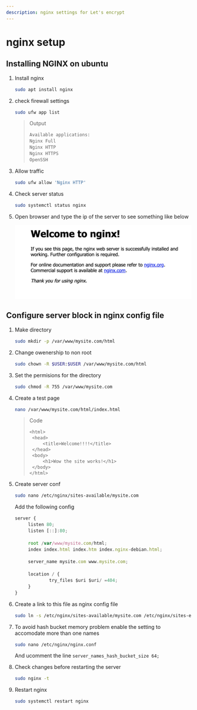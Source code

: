 ```yaml
---
description: nginx settings for Let's encrypt
---
```


# nginx setup

## Installing NGINX on ubuntu

1. Install nginx

   ```bash
   sudo apt install nginx
   ```

2. check firewall settings

   ```bash
   sudo ufw app list
   ```

   > Output
   >
   > ```bash
   > Available applications:
   > Nginx Full
   > Nginx HTTP
   > Nginx HTTPS
   > OpenSSH
   > ```

3. Allow traffic

   ```bash
   sudo ufw allow 'Nginx HTTP'
   ```

4. Check server status

   ```bash
   sudo systemctl status nginx
   ```

5. Open browser and type the ip of the server to see something like below

   ![nginx welcome page](.gitbook/assets/nginx.png)

## Configure server block in nginx config file

1. Make directory

   ```bash
   sudo mkdir -p /var/www/mysite.com/html
   ```

2. Change owenership to non root

   ```bash
   sudo chown -R $USER:$USER /var/www/mysite.com/html
   ```

3. Set the permisions for the directory

   ```bash
   sudo chmod -R 755 /var/www/mysite.com
   ```

4. Create a test page

   ```bash
   nano /var/www/mysite.com/html/index.html
   ```

   > Code
   >
   > ```markup
   > <html>
   >  <head>
   >      <title>Welcome!!!!</title>
   >  </head>
   >  <body>
   >      <h1>Wow the site works!</h1>
   >  </body>
   > </html>
   > ```

5. Create server conf

   ```bash
   sudo nano /etc/nginx/sites-available/mysite.com
   ```

   Add the following config

   ```javascript
   server {
        listen 80;
        listen [::]:80;

        root /var/www/mysite.com/html;
        index index.html index.htm index.nginx-debian.html;

        server_name mysite.com www.mysite.com;

        location / {
                try_files $uri $uri/ =404;
        }
   }
   ```

6. Create a link to this file as nginx config file
   ```bash
   sudo ln -s /etc/nginx/sites-available/mysite.com /etc/nginx/sites-enabled/
   ```

7. To avoid hash bucket memory problem enable the setting to accomodate more than one names
   ```bash
   sudo nano /etc/nginx/nginx.conf
   ```

   And ucomment the line `server_names_hash_bucket_size 64;`

8. Check changes before restarting the server
   ```bash
   sudo nginx -t
   ```

9. Restart nginx
   ```bash
   sudo systemctl restart nginx
   ```

